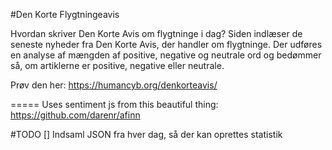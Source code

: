#Den Korte Flygtningeavis

Hvordan skriver Den Korte Avis om flygtninge i dag?
Siden indlæser de seneste nyheder fra Den Korte Avis, der handler om flygtninge.
Der udføres en analyse af mængden af positive, negative og neutrale ord og bedømmer så, om artiklerne er positive, negative eller neutrale.

Prøv den her: https://humancyb.org/denkorteavis/

=====
Uses sentiment js from this beautiful thing: https://github.com/darenr/afinn

#TODO
[] Indsaml JSON fra hver dag, så der kan oprettes statistik
